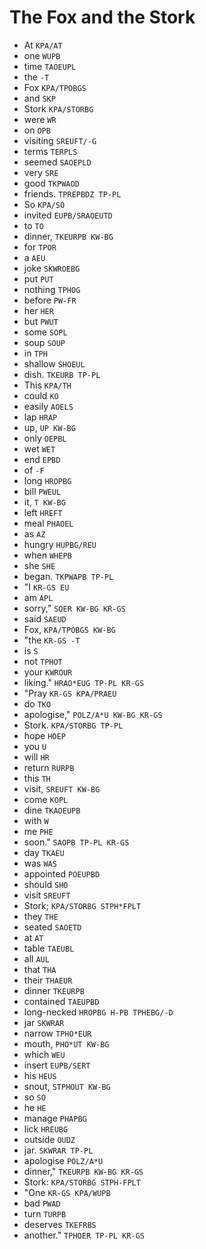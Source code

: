 # The Fox and the Stork

* At `KPA/AT`
* one `WUPB`
* time `TAOEUPL`
* the `-T`
* Fox `KPA/TPOBGS`
* and `SKP`
* Stork `KPA/STORBG`
* were `WR`
* on `OPB`
* visiting `SREUFT/-G`
* terms `TERPLS`
* seemed `SAOEPLD`
* very `SRE`
* good `TKPWAOD`
* friends. `TPREPBDZ TP-PL`
* So `KPA/SO`
* invited `EUPB/SRAOEUTD`
* to `TO`
* dinner, `TKEURPB KW-BG`
* for `TPOR`
* a `AEU`
* joke `SKWROEBG`
* put `PUT`
* nothing `TPHOG`
* before `PW-FR`
* her `HER`
* but `PWUT`
* some `SOPL`
* soup `SOUP`
* in `TPH`
* shallow `SHOEUL`
* dish. `TKEURB TP-PL`
* This `KPA/TH`
* could `KO`
* easily `AOELS`
* lap `HRAP`
* up, `UP KW-BG`
* only `OEPBL`
* wet `WET`
* end `EPBD`
* of `-F`
* long `HROPBG`
* bill `PWEUL`
* it, `T KW-BG`
* left `HREFT`
* meal `PHAOEL`
* as `AZ`
* hungry `HUPBG/REU`
* when `WHEPB`
* she `SHE`
* began. `TKPWAPB TP-PL`
* "I `KR-GS EU`
* am `APL`
* sorry," `SOER KW-BG KR-GS`
* said `SAEUD`
* Fox, `KPA/TPOBGS KW-BG`
* "the `KR-GS -T`
* is `S`
* not `TPHOT`
* your `KWROUR`
* liking." `HRAO*EUG TP-PL KR-GS`
* "Pray `KR-GS KPA/PRAEU`
* do `TKO`
* apologise," `POLZ/A*U KW-BG KR-GS`
* Stork. `KPA/STORBG TP-PL`
* hope `HOEP`
* you `U`
* will `HR`
* return `RURPB`
* this `TH`
* visit, `SREUFT KW-BG`
* come `KOPL`
* dine `TKAOEUPB`
* with `W`
* me `PHE`
* soon." `SAOPB TP-PL KR-GS`
* day `TKAEU`
* was `WAS`
* appointed `POEUPBD`
* should `SHO`
* visit `SREUFT`
* Stork; `KPA/STORBG STPH*FPLT`
* they `THE`
* seated `SAOETD`
* at `AT`
* table `TAEUBL`
* all `AUL`
* that `THA`
* their `THAEUR`
* dinner `TKEURPB`
* contained `TAEUPBD`
* long-necked `HROPBG H-PB TPHEBG/-D`
* jar `SKWRAR`
* narrow `TPHO*EUR`
* mouth, `PHO*UT KW-BG`
* which `WEU`
* insert `EUPB/SERT`
* his `HEUS`
* snout, `STPHOUT KW-BG`
* so `SO`
* he `HE`
* manage `PHAPBG`
* lick `HREUBG`
* outside `OUDZ`
* jar. `SKWRAR TP-PL`
* apologise `POLZ/A*U`
* dinner," `TKEURPB KW-BG KR-GS`
* Stork: `KPA/STORBG STPH-FPLT`
* "One `KR-GS KPA/WUPB`
* bad `PWAD`
* turn `TURPB`
* deserves `TKEFRBS`
* another." `TPHOER TP-PL KR-GS`
